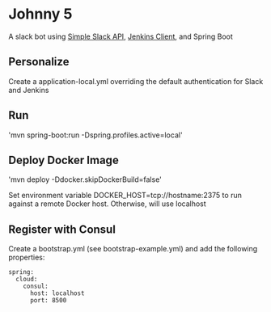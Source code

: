# Johnny 5 #

A slack bot using [Simple Slack API](https://github.com/Ullink/simple-slack-api), [Jenkins Client](https://github.com/RisingOak/jenkins-client), and Spring Boot

## Personalize ##

Create a application-local.yml overriding the default authentication for Slack and Jenkins

## Run ##

'mvn spring-boot:run -Dspring.profiles.active=local'

## Deploy Docker Image ##

'mvn deploy -Ddocker.skipDockerBuild=false'

Set environment variable DOCKER_HOST=tcp://hostname:2375 to run against a remote Docker host. Otherwise, will use localhost

## Register with Consul ##

Create a bootstrap.yml (see bootstrap-example.yml) and add the following properties:

    spring:
      cloud:
        consul:
          host: localhost
          port: 8500
